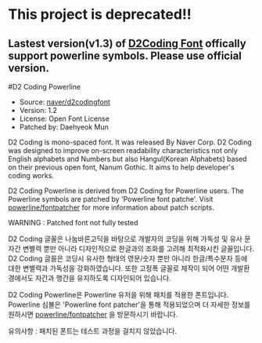 # This project is deprecated!!
## Lastest version(v1.3) of [D2Coding Font](https://github.com/naver/d2codingfont) offically support powerline symbols. Please use official version.
 
#D2 Coding Powerline

* Source:	[naver/d2codingfont](https://github.com/naver/d2codingfont)
* Version:	1.2
* License:	Open Font License
* Patched by:	Daehyeok Mun

D2 Coding is mono-spaced font. It was released By Naver Corp. D2 Coding was designed to improve on-screen readability characteristics not only English alphabets and Numbers but also Hangul(Korean Alphabets) based on their previous open font, Nanum Gothic. It aims to help developer's coding works. 

D2 Coding Powerline is derived from D2 Coding for Powerline users. The Powerline symbols are patched by 'Powerline font patche'. Visit [powerline/fontpatcher](https://github.com/powerline/fontpatcher) for more information about patch scripts.

WARNING :  Patched font not fully tested

D2 Coding 글꼴은 나눔바른고딕을 바탕으로 개발자의 코딩을 위해 가독성 및 유사 문자간 변별력 뿐만 아니라 디자인적으로 한글과의 조화를 고려해 최적화시킨 글꼴입니다. D2 Coding 글꼴은 코딩시 유사한 형태의 영문/숫자 뿐만 아니라 한글/특수문자 등에 대한 변별력과 가독성을 강화하였습니다. 또한 고정폭 글꼴로 제작이 되어 어떤 개발환경에서도 자간과 행간을 유지하도록 디자인되어 있습니다.

D2 Coding Powerline은 Powerline 유저을 위해 패치를 적용한 폰트입니다. Powerline 심볼은 'Powerline font patcher'을 통해 적용되었으며 더 자세한 정보를 원하시면 [powerline/fontpatcher](https://github.com/powerline/fontpatcher) 을 방문하시기 바랍니다.

유의사항 : 패치된 폰트는 테스트 과정을 걸치지 않았습니다.
